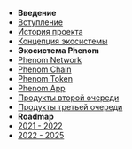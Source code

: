 * **Введение**
* [Вступление](/intro.md "Phenom White paper")
* [История проекта](/history.md)
* [Концепция экосистемы](/concept.md)
* **Экосистема Phenom**
* [Phenom Network]()
* [Phenom Chain]()
* [Phenom Token]()
* [Phenom App]()
* [Продукты второй очереди]()
* [Продукты третьей очереди]()
* **Roadmap**
* [2021 - 2022]()
* [2022 - 2025]()
